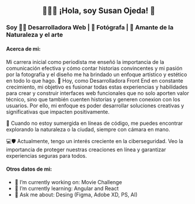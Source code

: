 <h2 align="center">👩‍💻📸 ¡Hola, soy Susan Ojeda! 👋 </h2>
 
### Soy 👩‍💻 Desarrolladora Web | 📸 Fotógrafa | 🌿 Amante de la Naturaleza y el arte

<!--
**Sue419/Sue419** is a ✨ _special_ ✨ repository because its `README.md` (this file) appears on your GitHub profile.
-->
#### Acerca de mi:

Mi carrera inicial como periodista me enseñó la importancia de la comunicación efectiva y cómo contar historias convincentes y mi pasión por la fotografía y el diseño me ha brindado un enfoque artístico y estético en todo lo que hago. 🌟 Hoy, como Desarrolladora Front End en constante crecimiento, mi objetivo es fusionar todas estas experiencias y habilidades para crear y construir interfaces web funcionales que no solo aporten valor técnico, sino que también cuenten historias y generen conexion con los usuarios. Por ello, mi enfoque es poder desarrollar soluciones creativas y significativas que impacten positivamente.

🌱 Cuando no estoy sumergida en líneas de código, me puedes encontrar explorando la naturaleza o la ciudad, siempre con cámara en mano.

💻🛡️ Actualmente, tengo un interés creciente en la ciberseguridad. Veo la importancia de proteger nuestras creaciones en línea y garantizar experiencias seguras para todos.

#### Otros datos de mi:

- 🔭 I’m currently working on: Movie Challenge
- 🌱 I’m currently learning: Angular and React
- 💬 Ask me about: Desing (Figma, Adobe XD, PS, AI)

